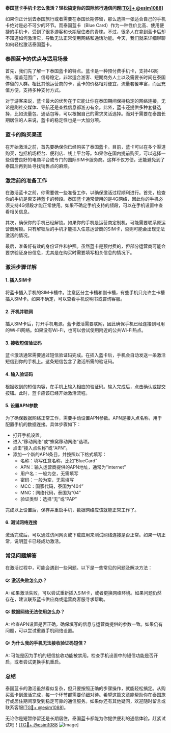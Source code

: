 **泰国蓝卡手机卡怎么激活？轻松搞定你的国际旅行通信问题[[TG💪+ @esim1088](https://t.me/s/esim1088)]**

如果你正计划去泰国旅行或者需要在泰国长期停留，那么选择一张适合自己的手机卡绝对是必不可少的环节。而泰国蓝卡（Blue Card）作为一种性价比高、使用便捷的手机卡，受到了很多游客和长期居住者的青睐。不过，很多人在拿到蓝卡后却不知道如何激活它，导致无法正常使用网络和通话功能。今天，我们就来详细聊聊如何轻松激活泰国蓝卡。

### 泰国蓝卡的优点与适用场景

首先，我们先了解一下泰国蓝卡的特点。蓝卡是一种预付费手机卡，支持4G网络，覆盖范围广，信号稳定，非常适合游客、短期商务人士以及需要长时间在泰国停留的人群。相比其他运营商的卡，蓝卡的价格相对便宜，流量套餐丰富，而且充值方便，支持多种支付方式。

对于游客来说，蓝卡最大的优势在于它能让你在泰国期间保持稳定的网络连接，无论是刷社交媒体、导航还是查找信息都游刃有余。此外，蓝卡还提供多种套餐选择，比如流量包、通话包等，可以根据自己的需求灵活选择。而对于需要在泰国长期居住的人来说，蓝卡的稳定性也是一大加分项。

### 蓝卡的购买渠道

在开始激活之前，首先要确保你已经购买了泰国蓝卡。目前，蓝卡可以在多个渠道购买，包括机场柜台、便利店、线上平台等。如果你在国内提前购买，可以选择一些信誉良好的电商平台或专门的国际SIM卡服务商。这样不仅方便，还能避免到了泰国后再到处寻找销售点的麻烦。

### 激活前的准备工作

在激活蓝卡之前，你需要做一些准备工作，以确保激活过程顺利进行。首先，检查你的手机是否支持蓝卡的频段。泰国蓝卡通常使用的是4G网络，因此你的手机必须支持4G频段才能正常使用。如果不确定手机支持的频段，可以在手机设置中查看相关信息。

其次，确保你的手机已经解锁。如果你的手机是运营商定制机，可能需要联系原运营商解锁。只有解锁后的手机才能插入任意运营商的SIM卡，否则可能会出现无法激活的情况。

最后，准备好有效的身份证件和护照。虽然蓝卡是预付费的，但部分运营商可能会要求验证身份信息，尤其是在购买时需要填写相关信息的情况下。

### 激活步骤详解

#### 1. 插入SIM卡

将蓝卡插入手机的SIM卡槽中。注意区分主卡槽和副卡槽，有些手机只允许主卡槽插入SIM卡。如果不确定，可以查看手机说明书或咨询客服。

#### 2. 开机并联网

插入SIM卡后，打开手机电源。蓝卡激活需要联网，因此确保手机已经连接到可用的Wi-Fi网络。如果没有Wi-Fi，也可以尝试使用附近的公共Wi-Fi热点。

#### 3. 接收短信验证码

蓝卡激活通常需要通过短信验证码完成。在插入蓝卡后，手机会自动发送一条激活短信到你的手机上。这条短信包含了激活所需的验证码。

#### 4. 输入验证码

根据收到的短信内容，在手机上输入相应的验证码。输入完成后，点击确认或提交按钮。此时，蓝卡应该已经开始激活流程。

#### 5. 设置APN参数

为了确保数据网络正常工作，需要手动设置APN参数。APN是接入点名称，用于配置手机的数据连接。具体步骤如下：

- 打开手机设置。
- 进入“移动网络”或“蜂窝移动网络”选项。
- 点击“接入点名称”或“APN”。
- 添加一个新的APN条目，并按照以下格式填写：
  - 名称：填写任意名称，比如“BlueCard”
  - APN：输入运营商提供的APN地址，通常为“internet”
  - 用户名：一般为空，无需填写
  - 密码：一般为空，无需填写
  - MCC：国家代码，泰国为“404”
  - MNC：网络代码，泰国为“04”
  - 验证类型：选择“无”或“PAP”

完成以上设置后，保存并重启手机，数据网络应该就能正常工作了。

#### 6. 测试网络连接

激活完成后，可以通过访问网页或下载应用来测试网络连接是否正常。如果一切正常，说明蓝卡已经成功激活。

### 常见问题解答

在激活过程中，可能会遇到一些问题。以下是一些常见的问题及解决方法：

#### Q: 激活失败怎么办？

A: 如果激活失败，可以尝试重新插入SIM卡，或者更换网络环境。如果问题仍然存在，建议联系蓝卡供应商或运营商客服寻求帮助。

#### Q: 数据网络无法使用怎么办？

A: 检查APN设置是否正确，确保填写的信息与运营商提供的参数一致。如果仍有问题，可以尝试重置手机网络设置。

#### Q: 为什么我的手机无法接收验证码短信？

A: 可能是因为手机的短信接收功能被禁用。检查手机设置中的短信功能是否开启，或者尝试更换手机重启。

### 总结

泰国蓝卡的激活虽然看似复杂，但只要按照正确的步骤操作，就能轻松搞定。从购买蓝卡到激活完成，每一个环节都需要仔细对待。希望这篇文章能帮助你在泰国旅行或居住期间享受到稳定可靠的通信服务。如果你还有其他疑问，欢迎随时留言或联系客服[[TG💪+ @esim1088](https://t.me/s/esim1088)]。

无论你是短暂停留还是长期居住，泰国蓝卡都能为你提供便利的通信体验。赶紧试试吧！[[TG💪+ @esim1088](https://t.me/s/esim1088) ![Image](https://i.postimg.cc/4NQfJmqS/Snipaste-2025-05-13-00-14-12.png)]